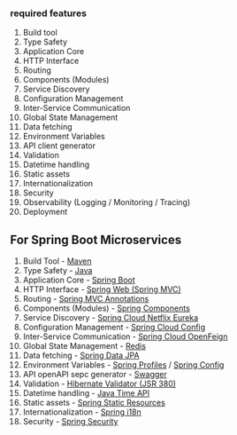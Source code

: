 ### required features
1. Build tool
1. Type Safety
1. Application Core
1. HTTP Interface
1. Routing
1. Components (Modules)
1. Service Discovery
1. Configuration Management
1. Inter-Service Communication
1. Global State Management
1. Data fetching
1. Environment Variables
1. API client generator
1. Validation
1. Datetime handling
1. Static assets
1. Internationalization
1. Security
1. Observability (Logging / Monitoring / Tracing)
1. Deployment

## For Spring Boot Microservices
1. Build Tool - [Maven](https://maven.apache.org/) 
1. Type Safety - [Java](https://www.oracle.com/java/)
1. Application Core - [Spring Boot](https://spring.io/projects/spring-boot)
1. HTTP Interface - [Spring Web (Spring MVC)](https://spring.io/guides/gs/rest-service/)
1. Routing - [Spring MVC Annotations](https://docs.spring.io/spring-framework/docs/current/reference/html/web.html#mvc-ann-methods)
1. Components (Modules) - [Spring Components](https://docs.spring.io/spring-framework/docs/current/reference/html/core.html#beans)
1. Service Discovery - [Spring Cloud Netflix Eureka](https://spring.io/projects/spring-cloud-netflix)
1. Configuration Management - [Spring Cloud Config](https://spring.io/projects/spring-cloud-config)
1. Inter-Service Communication - [Spring Cloud OpenFeign](https://spring.io/projects/spring-cloud-openfeign) 
1. Global State Management - [Redis](https://spring.io/projects/spring-data-redis)
1. Data fetching - [Spring Data JPA](https://spring.io/projects/spring-data-jpa)
1. Environment Variables - [Spring Profiles](https://docs.spring.io/spring-boot/docs/current/reference/html/features.html#features.profiles) / [Spring Config](https://spring.io/projects/spring-cloud-config)
1. API openAPI sepc generator - [Swagger](https://github.com/swagger-api/swagger-codegen)
1. Validation - [Hibernate Validator (JSR 380)](https://hibernate.org/validator/)
1. Datetime handling - [Java Time API](https://docs.oracle.com/javase/8/docs/api/java/time/package-summary.html)
1. Static assets - [Spring Static Resources](https://docs.spring.io/spring-boot/docs/current/reference/html/web.html#web.servlet.spring-mvc.static-content)
1. Internationalization - [Spring i18n](https://docs.spring.io/spring-framework/docs/current/reference/html/core.html#context-functionality-messagesource)
1. Security - [Spring Security](https://spring.io/projects/spring-security) 
<!-- 1. Observability (Logging / Monitoring / Tracing) - [Spring Boot Actuator](https://docs.spring.io/spring-boot/docs/current/reference/html/actuator.html) / [Micrometer](https://micrometer.io/) / [Zipkin](https://zipkin.io/) / [Prometheus](https://prometheus.io/) -->
<!-- 1. Deployment - [Docker](https://www.docker.com/) / [Kubernetes](https://kubernetes.io/) / [Spring Boot Docker Support](https://spring.io/guides/topicals/spring-boot-docker/) -->

